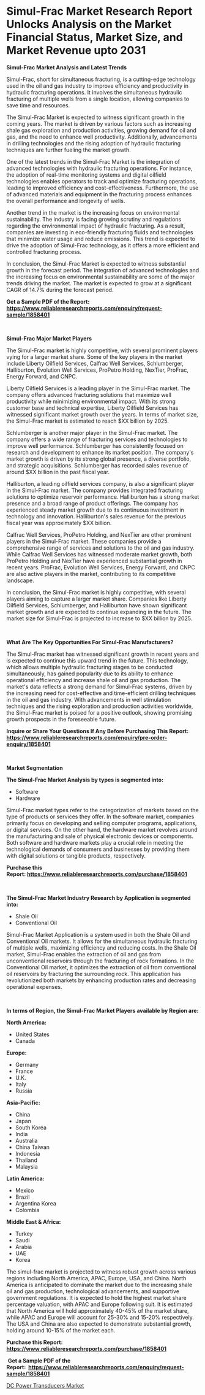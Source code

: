 <p><h1>Simul-Frac Market Research Report Unlocks Analysis on the Market Financial Status, Market Size, and Market Revenue upto 2031</h1></p><p><strong>Simul-Frac Market Analysis and Latest Trends</strong></p>
<p><p>Simul-Frac, short for simultaneous fracturing, is a cutting-edge technology used in the oil and gas industry to improve efficiency and productivity in hydraulic fracturing operations. It involves the simultaneous hydraulic fracturing of multiple wells from a single location, allowing companies to save time and resources.</p><p>The Simul-Frac Market is expected to witness significant growth in the coming years. The market is driven by various factors such as increasing shale gas exploration and production activities, growing demand for oil and gas, and the need to enhance well productivity. Additionally, advancements in drilling technologies and the rising adoption of hydraulic fracturing techniques are further fueling the market growth.</p><p>One of the latest trends in the Simul-Frac Market is the integration of advanced technologies with hydraulic fracturing operations. For instance, the adoption of real-time monitoring systems and digital oilfield technologies enables operators to track and optimize fracturing operations, leading to improved efficiency and cost-effectiveness. Furthermore, the use of advanced materials and equipment in the fracturing process enhances the overall performance and longevity of wells.</p><p>Another trend in the market is the increasing focus on environmental sustainability. The industry is facing growing scrutiny and regulations regarding the environmental impact of hydraulic fracturing. As a result, companies are investing in eco-friendly fracturing fluids and technologies that minimize water usage and reduce emissions. This trend is expected to drive the adoption of Simul-Frac technology, as it offers a more efficient and controlled fracturing process.</p><p>In conclusion, the Simul-Frac Market is expected to witness substantial growth in the forecast period. The integration of advanced technologies and the increasing focus on environmental sustainability are some of the major trends driving the market. The market is expected to grow at a significant CAGR of 14.7% during the forecast period.</p></p>
<p><strong>Get a Sample PDF of the Report:&nbsp; <a href="https://www.reliableresearchreports.com/enquiry/request-sample/1858401">https://www.reliableresearchreports.com/enquiry/request-sample/1858401</a></strong></p>
<p>&nbsp;</p>
<p><strong>Simul-Frac Major Market Players</strong></p>
<p><p>The Simul-Frac market is highly competitive, with several prominent players vying for a larger market share. Some of the key players in the market include Liberty Oilfield Services, Calfrac Well Services, Schlumberger, Halliburton, Evolution Well Services, ProPetro Holding, NexTier, ProFrac, Energy Forward, and CNPC.</p><p>Liberty Oilfield Services is a leading player in the Simul-Frac market. The company offers advanced fracturing solutions that maximize well productivity while minimizing environmental impact. With its strong customer base and technical expertise, Liberty Oilfield Services has witnessed significant market growth over the years. In terms of market size, the Simul-Frac market is estimated to reach $XX billion by 2025.</p><p>Schlumberger is another major player in the Simul-Frac market. The company offers a wide range of fracturing services and technologies to improve well performance. Schlumberger has consistently focused on research and development to enhance its market position. The company's market growth is driven by its strong global presence, a diverse portfolio, and strategic acquisitions. Schlumberger has recorded sales revenue of around $XX billion in the past fiscal year.</p><p>Halliburton, a leading oilfield services company, is also a significant player in the Simul-Frac market. The company provides integrated fracturing solutions to optimize reservoir performance. Halliburton has a strong market presence and a broad range of product offerings. The company has experienced steady market growth due to its continuous investment in technology and innovation. Halliburton's sales revenue for the previous fiscal year was approximately $XX billion.</p><p>Calfrac Well Services, ProPetro Holding, and NexTier are other prominent players in the Simul-Frac market. These companies provide a comprehensive range of services and solutions to the oil and gas industry. While Calfrac Well Services has witnessed moderate market growth, both ProPetro Holding and NexTier have experienced substantial growth in recent years. ProFrac, Evolution Well Services, Energy Forward, and CNPC are also active players in the market, contributing to its competitive landscape.</p><p>In conclusion, the Simul-Frac market is highly competitive, with several players aiming to capture a larger market share. Companies like Liberty Oilfield Services, Schlumberger, and Halliburton have shown significant market growth and are expected to continue expanding in the future. The market size for Simul-Frac is projected to increase to $XX billion by 2025.</p></p>
<p>&nbsp;</p>
<p><strong>What Are The Key Opportunities For Simul-Frac Manufacturers?</strong></p>
<p><p>The Simul-Frac market has witnessed significant growth in recent years and is expected to continue this upward trend in the future. This technology, which allows multiple hydraulic fracturing stages to be conducted simultaneously, has gained popularity due to its ability to enhance operational efficiency and increase shale oil and gas production. The market's data reflects a strong demand for Simul-Frac systems, driven by the increasing need for cost-effective and time-efficient drilling techniques in the oil and gas industry. With advancements in well stimulation techniques and the rising exploration and production activities worldwide, the Simul-Frac market is poised for a positive outlook, showing promising growth prospects in the foreseeable future.</p></p>
<p><strong>Inquire or Share Your Questions If Any Before Purchasing This Report: <a href="https://www.reliableresearchreports.com/enquiry/pre-order-enquiry/1858401">https://www.reliableresearchreports.com/enquiry/pre-order-enquiry/1858401</a></strong></p>
<p>&nbsp;</p>
<p><strong>Market Segmentation</strong></p>
<p><strong>The Simul-Frac Market Analysis by types is segmented into:</strong></p>
<p><ul><li>Software</li><li>Hardware</li></ul></p>
<p><p>Simul-Frac market types refer to the categorization of markets based on the type of products or services they offer. In the software market, companies primarily focus on developing and selling computer programs, applications, or digital services. On the other hand, the hardware market revolves around the manufacturing and sale of physical electronic devices or components. Both software and hardware markets play a crucial role in meeting the technological demands of consumers and businesses by providing them with digital solutions or tangible products, respectively.</p></p>
<p><strong>Purchase this Report:&nbsp;<a href="https://www.reliableresearchreports.com/purchase/1858401">https://www.reliableresearchreports.com/purchase/1858401</a></strong></p>
<p>&nbsp;</p>
<p><strong>The Simul-Frac Market Industry Research by Application is segmented into:</strong></p>
<p><ul><li>Shale Oil</li><li>Conventional Oil</li></ul></p>
<p><p>Simul-Frac Market Application is a system used in both the Shale Oil and Conventional Oil markets. It allows for the simultaneous hydraulic fracturing of multiple wells, maximizing efficiency and reducing costs. In the Shale Oil market, Simul-Frac enables the extraction of oil and gas from unconventional reservoirs through the fracturing of rock formations. In the Conventional Oil market, it optimizes the extraction of oil from conventional oil reservoirs by fracturing the surrounding rock. This application has revolutionized both markets by enhancing production rates and decreasing operational expenses.</p></p>
<p>&nbsp;</p>
<p><strong>In terms of Region, the Simul-Frac Market Players available by Region are:</strong></p>
<p>
    <p> <strong> North America: </strong>
        <ul>
            <li>United States</li>
            <li>Canada</li>
        </ul>
        </p> 
    <p> <strong> Europe: </strong>
        <ul>
            <li>Germany</li>
            <li>France</li>
            <li>U.K.</li>
            <li>Italy</li>
            <li>Russia</li>
        </ul>
        </p> 
    <p> <strong> Asia-Pacific: </strong>
        <ul>
            <li>China</li>
            <li>Japan</li>
            <li>South Korea</li>
            <li>India</li>
            <li>Australia</li>
            <li>China Taiwan</li>
            <li>Indonesia</li>
            <li>Thailand</li>
            <li>Malaysia</li>
        </ul>
        </p> 
    <p> <strong> Latin America: </strong>
        <ul>
            <li>Mexico</li>
            <li>Brazil</li>
            <li>Argentina Korea</li>
            <li>Colombia</li>
        </ul>
        </p> 
    <p> <strong> Middle East & Africa: </strong>
        <ul>
            <li>Turkey</li>
            <li>Saudi</li>
            <li>Arabia</li>
            <li>UAE</li>
            <li>Korea</li>
        </ul>
    </p>
    </p>
<p><p>The simul-frac market is projected to witness robust growth across various regions including North America, APAC, Europe, USA, and China. North America is anticipated to dominate the market due to the increasing shale oil and gas production, technological advancements, and supportive government regulations. It is expected to hold the highest market share percentage valuation, with APAC and Europe following suit. It is estimated that North America will hold approximately 40-45% of the market share, while APAC and Europe will account for 25-30% and 15-20% respectively. The USA and China are also expected to demonstrate substantial growth, holding around 10-15% of the market each.</p></p>
<p><strong>Purchase this Report: <a href="https://www.reliableresearchreports.com/purchase/1858401">https://www.reliableresearchreports.com/purchase/1858401</a></strong></p>
<p>&nbsp;<strong>Get a Sample PDF of the Report:&nbsp;&nbsp;<a href="https://www.reliableresearchreports.com/enquiry/request-sample/1858401">https://www.reliableresearchreports.com/enquiry/request-sample/1858401</a></strong></p>
<p><strong></strong></p>
<p><p><a href="https://github.com/bracarafogo/Market-Research-Report-List-1/blob/main/dc-power-transducers-market.md">DC Power Transducers Market</a></p></p>